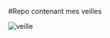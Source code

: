 #Repo contenant mes veilles



![veille](http://www.leportagesalarial.com/wp-content/uploads/2015/08/veille-web.jpg)
